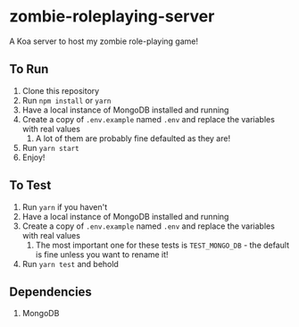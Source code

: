 # zombie-roleplaying-server
A Koa server to host my zombie role-playing game!

## To Run
1. Clone this repository
1. Run `npm install` or `yarn`
1. Have a local instance of MongoDB installed and running
1. Create a copy of `.env.example` named `.env` and replace the variables with real values
   1. A lot of them are probably fine defaulted as they are!
1. Run `yarn start`
1. Enjoy!

## To Test
1. Run `yarn` if you haven't
1. Have a local instance of MongoDB installed and running
1. Create a copy of `.env.example` named `.env` and replace the variables with real values
   1. The most important one for these tests is `TEST_MONGO_DB` - the default is fine unless you want to rename it!
1. Run `yarn test` and behold

## Dependencies
1. MongoDB
